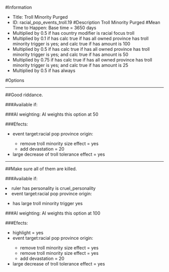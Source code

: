 #Information
 - Title: Troll Minority Purged
 - ID: racial_pop_events_troll.19
#Description
Troll Minority Purged
#Mean Time to Happen:
Base time = 3650 days
 - Multiplied by 0.5 if has country modifier is racial focus troll
 - Multiplied by 0.1 if has calc true if has all owned province has troll minority trigger is yes; and calc true if has amount is 100
 - Multiplied by 0.5 if has calc true if has all owned province has troll minority trigger is yes; and calc true if has amount is 50
 - Multiplied by 0.75 if has calc true if has all owned province has troll minority trigger is yes; and calc true if has amount is 25
 - Multiplied by 0.5 if has always

#Options

___
##Good riddance.

###Available if:


###AI weighting:
AI weights this option at 50


###Efects:<ul><li>event target:racial pop province origin:</li><ul><li>remove troll minority size effect = yes</li><li>add devastation = 20</li></ul><li>large decrease of troll tolerance effect = yes</li></ul>

___
##Make sure all of them are killed.

###Available if:
<li>ruler has personality is cruel_personality</li><li>event target:racial pop province origin:</li><ul><li>has large troll minority trigger yes</li></ul>

###AI weighting:
AI weights this option at 100


###Efects:<ul><li>highlight = yes</li><li>event target:racial pop province origin:</li><ul><li>remove troll minority size effect = yes</li><li>remove troll minority size effect = yes</li><li>add devastation = 20</li></ul><li>large decrease of troll tolerance effect = yes</li></ul>
